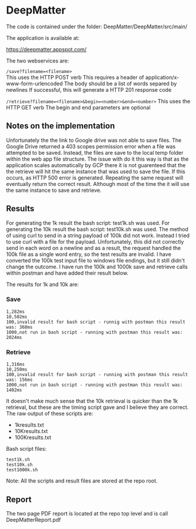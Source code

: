 # DeepMatter

The code is contained under the folder: DeepMatter/DeepMatter/src/main/

The application is available at:

https://deepmatter.appspot.com/

The two webservices are:

`/save?filename=<filename>`  
This uses the HTTP POST verb
This requires a header of application/x-www-form-urlencoded
The body should be a list of words separed by newlines
If successful, this will generate a HTTP 201 response code

`/retrieve?filename=<filename>&begin=<number>&end=<number>`
This uses the HTTP GET verb
The begin and end parameters are optional
  
## Notes on the implementation

Unfortunately the the link to Google drive was not able to save files.
The Google Drive returned a 403 scopes permission error when a file was attempted to be saved.
Instead, the files are save to the local temp folder within the web app file structure.
The issue with do it this way is that as the application scales automatically by GCP there it is not guarenteed that the the retrieve will hit the same instance that was used to save the file.  If this occurs, as HTTP 500 error is generated. Repeating the same request will eventually return the correct result.  Although most of the time the it will use the same instance to save and retrieve.

## Results

For generating the 1k result the bash script: test1k.sh was used.
For generating the 10k result the bash script: test10k.sh was used.
The method of using curl to send in a string payload of 100k did not work.
Instead I tried to use curl with a file for the payload.  Unfortunately, this did not correctly send in each word on a newline and as a result, the request handled the 100k file as a single word entry, so the test results are invalid.  I have converted the 100k test input file to windows file endings, but it still didn't change the outcome.  I have run the 100k and 1000k save and retrieve calls within postman and have added their result below.

The results for 1k and 10k are:

### Save
```
1,282ms
10,502ms
100,invalid result for bash script - runnig with postman this result was: 368ms
1000,not run in bash script - running with postman this result was: 2024ms
```

### Retrieve
```
1,316ms
10,250ms
100,invalid result for bash script - running with postman this result was: 156ms
1000,not run in bash script - running with postman this result was: 1402ms
```

It doesn't make much sense that the 10k retrieval is quicker than the 1k retrieval, but these are the timing script gave and I believe they are correct.
The raw output of these scripts are:
  * 1kresults.txt
  * 10Kresults.txt
  * 100Kresults.txt

Bash script files:

```
test1k.sh
test10k.sh
test1000k.sh
```

Note: All the scripts and result files are stored at the repo root.  

## Report

The two page PDF report is located at the repo top level and is call DeepMatterReport.pdf

